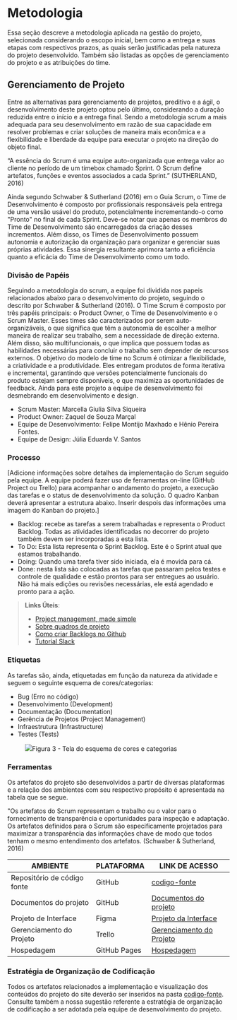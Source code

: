 
# Metodologia

Essa seção descreve a metodologia aplicada na gestão do projeto, selecionada considerando o escopo inicial, bem como a entrega e suas etapas com respectivos prazos, as quais serão justificadas pela natureza do projeto desenvolvido. Também são listadas as opções de gerenciamento do projeto e as atribuições do time. 

## Gerenciamento de Projeto

Entre as alternativas para gerenciamento de projetos, preditivo e a ágil, o desenvolvimento deste projeto optou pelo último, considerando a duração reduzida entre o início e a entrega final. Sendo a metodologia scrum a mais adequada para seu desenvolvimento em razão de sua capacidade em resolver problemas e criar soluções de maneira mais econômica e a flexibilidade e liberdade da equipe para executar o projeto na direção do objeto final. 

“A essência do Scrum é uma equipe auto-organizada que entrega valor ao cliente no período de um timebox chamado Sprint. O Scrum define artefatos, funções e eventos associados a cada Sprint.” (SUTHERLAND, 2016) 

Ainda segundo Schwaber & Sutherland (2016) em o Guia Scrum, o Time de Desenvolvimento é composto por profissionais responsáveis pela entrega de uma versão usável do produto, potencialmente incrementando-o como "Pronto" no final de cada Sprint. Deve-se notar que apenas os membros do Time de Desenvolvimento são encarregados da criação desses incrementos. Além disso, os Times de Desenvolvimento possuem autonomia e autorização da organização para organizar e gerenciar suas próprias atividades. Essa sinergia resultante aprimora tanto a eficiência quanto a eficácia do Time de Desenvolvimento como um todo.


### Divisão de Papéis

Seguindo a metodologia do scrum, a equipe foi dividida nos papeis relacionados abaixo para o desenvolvimento do projeto, seguindo o descrito por Schwaber & Sutherland (2016). O Time Scrum é composto por três papéis principais: o Product Owner, o Time de Desenvolvimento e o Scrum Master. Esses times são caracterizados por serem auto-organizáveis, o que significa que têm a autonomia de escolher a melhor maneira de realizar seu trabalho, sem a necessidade de direção externa. Além disso, são multifuncionais, o que implica que possuem todas as habilidades necessárias para concluir o trabalho sem depender de recursos externos. O objetivo do modelo de time no Scrum é otimizar a flexibilidade, a criatividade e a produtividade. Eles entregam produtos de forma iterativa e incremental, garantindo que versões potencialmente funcionais do produto estejam sempre disponíveis, o que maximiza as oportunidades de feedback. Ainda para este projeto a equipe de desenvolvimento foi desmebrando em desenvolvimento e design. 

- Scrum Master: Marcella Giulia Silva Siqueira
- Product Owner: Zaquel de Souza Marçal
- Equipe de Desenvolvimento: Felipe Montijo Maxhado e Hênio Pereira Fontes. 
- Equipe de Design: Júlia Eduarda V. Santos 


### Processo

[Adicione informações sobre detalhes da implementação do Scrum seguido pela equipe. A equipe poderá fazer uso de ferramentas on-line (GitHub Project ou Trello) para acompanhar o andamento do projeto, a execução das tarefas e o status de desenvolvimento da solução. O quadro Kanban deverá apresentar a estrutura abaixo. Inserir despois das informações uma imagem do Kanban do projeto.]
- Backlog: recebe as tarefas a serem trabalhadas e representa o Product Backlog. Todas as atividades identificadas no decorrer do projeto também devem ser incorporadas a esta lista. 
- To Do: Esta lista representa o Sprint Backlog. Este é o Sprint atual que estamos trabalhando. 
- Doing: Quando uma tarefa tiver sido iniciada, ela é movida para cá. 
- Done: nesta lista são colocadas as tarefas que passaram pelos testes e controle de qualidade e estão prontos para ser entregues ao usuário. Não há mais edições ou revisões necessárias, ele está agendado e pronto para a ação.

> **Links Úteis**:
> - [Project management, made simple](https://github.com/features/project-management/)
> - [Sobre quadros de projeto](https://docs.github.com/pt/github/managing-your-work-on-github/about-project-boards)
> - [Como criar Backlogs no Github](https://www.youtube.com/watch?v=RXEy6CFu9Hk)
> - [Tutorial Slack](https://slack.com/intl/en-br/)


### Etiquetas
<p>As tarefas são, ainda, etiquetadas em função da natureza da atividade e seguem o seguinte esquema de cores/categorias:</p>

<ul>
  <li>Bug (Erro no código)</li>
  <li>Desenvolvimento (Development)</li>
  <li>Documentação (Documentation)</li>
  <li>Gerência de Projetos (Project Management)</li>
  <li>Infraestrutura (Infrastructure)</li>
  <li>Testes (Tests)</li>
</ul>

<figure> 
  <img src="https://user-images.githubusercontent.com/100447878/164068979-9eed46e1-9b44-461e-ab88-c2388e6767a1.png"
    <figcaption>Figura 3 - Tela do esquema de cores e categorias</figcaption>
</figure> 
  
### Ferramentas

Os artefatos do projeto são desenvolvidos a partir de diversas plataformas e a relação dos ambientes com seu respectivo propósito é apresentada na tabela que se segue.

"Os artefatos do Scrum representam o trabalho ou o valor para o fornecimento de
transparência e oportunidades para inspeção e adaptação. Os artefatos definidos para o Scrum
são especificamente projetados para maximizar a transparência das informações chave de
modo que todos tenham o mesmo entendimento dos artefatos. (Schwaber & Sutherland, 2016)

| AMBIENTE                            | PLATAFORMA                         | LINK DE ACESSO                         |
|-------------------------------------|------------------------------------|----------------------------------------|
| Repositório de código fonte         | GitHub                             | [codigo-fonte](https://github.com/ICEI-PUC-Minas-PMV-ADS/pmv-ads-2023-2-e1-proj-web-t3-grupo-03/blob/main/codigo-fonte/README.md)                       |
| Documentos do projeto               | GitHub                             | [Documentos do projeto](https://github.com/ICEI-PUC-Minas-PMV-ADS/pmv-ads-2023-2-e1-proj-web-t3-grupo-03/tree/main/documentos)                          |
| Projeto de Interface                | Figma                              |[Projeto da Interface](https://www.figma.com/file/yUvmrohaUlw7PwJMlVW6uM/recomenda%C3%A7%C3%B5es-confi%C3%A1veis?type=design&node-id=0%3A1&mode=design&t=kvjiqY7TEpn5GllP-1)                  |
| Gerenciamento do Projeto            | Trello                |[Gerenciamento do Projeto](https://trello.com/b/QBkudrq4/eixo-1-projeto-desenvolvimento-de-aplica%C3%A7%C3%A3o-web-front-end-turma-03-2023-2)                         |
| Hospedagem                          | GitHub Pages                       |[Hospedagem](https://github.com/ICEI-PUC-Minas-PMV-ADS/pmv-ads-2023-2-e1-proj-web-t3-grupo-03/tree/main/apresentacao)                      |


### Estratégia de Organização de Codificação 

Todos os artefatos relacionados a implementação e visualização dos conteúdos do projeto do site deverão ser inseridos na pasta [codigo-fonte](http://https://github.com/ICEI-PUC-Minas-PMV-ADS/WebApplicationProject-Template-v2/tree/main/codigo-fonte). Consulte também a nossa sugestão referente a estratégia de organização de codificação a ser adotada pela equipe de desenvolvimento do projeto.
